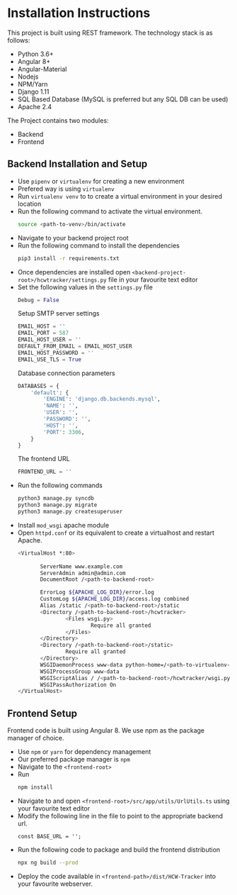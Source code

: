 # Installation Instructions
This project is built using REST framework. The technology stack is as follows:
* Python 3.6+
* Angular 8+
* Angular-Material
* Nodejs
* NPM/Yarn
* Django 1.11
* SQL Based Database (MySQL is preferred but any SQL DB can be used)
* Apache 2.4

The Project contains two modules:
* Backend
* Frontend

## Backend Installation and Setup
* Use `pipenv` or `virtualenv` for creating a new environment
* Prefered way is using `virtualenv`
* Run `virtualenv venv` to to create a virtual environment in your desired location
* Run the following command to activate the virtual environment.
    ```bash
    source <path-to-venv>/bin/activate
    ```
* Navigate to your backend project root
* Run the following command to install the dependencies
    ```bash
    pip3 install -r requirements.txt
    ```
* Once dependencies are installed open `<backend-project-root>/hcwtracker/settings.py` file in your favourite text editor
* Set the following values in the `settings.py` file
    ```python
    Debug = False
    ```  
    Setup SMTP server settings
    ```python
    EMAIL_HOST = ''
    EMAIL_PORT = 587
    EMAIL_HOST_USER = ''
    DEFAULT_FROM_EMAIL = EMAIL_HOST_USER
    EMAIL_HOST_PASSWORD = ''
    EMAIL_USE_TLS = True
    ```
    Database connection parameters
    ```python
    DATABASES = {
        'default': {
            'ENGINE': 'django.db.backends.mysql',
            'NAME': '',
            'USER': '',
            'PASSWORD': '',
            'HOST': '',
            'PORT': 3306,
        }
    }
    ```
    The frontend URL
    ```python
    FRONTEND_URL = ''
    ```
 * Run the following commands
     ```bash
    python3 manage.py syncdb
    python3 manage.py migrate
    python3 manage.py createsuperuser
    ```
 * Install `mod_wsgi` apache module
 * Open `httpd.conf` or its equivalent to create a virtualhost and restart Apache.
     ```bash
     <VirtualHost *:80>
            
            ServerName www.example.com
            ServerAdmin admin@admin.com
            DocumentRoot /<path-to-backend-root>
    
            ErrorLog ${APACHE_LOG_DIR}/error.log
            CustomLog ${APACHE_LOG_DIR}/access.log combined
            Alias /static /<path-to-backend-root>/static 
            <Directory /<path-to-backend-root>/hcwtracker>
                    <Files wsgi.py>
                            Require all granted
                    </Files>
            </Directory>
            <Directory /<path-to-backend-root>/static>
                    Require all granted
            </Directory>
            WSGIDaemonProcess www-data python-home=/<path-to-virtualenv-root> python-path=/<path-to-backend-root> processes=2 maximum-requests=100
            WSGIProcessGroup www-data
            WSGIScriptAlias / /<path-to-backend-root>/hcwtracker/wsgi.py process-group=www-data
            WSGIPassAuthorization On
    </VirtualHost>
    ```
## Frontend Setup

Frontend code is built using Angular 8. We use npm as the package manager of choice.
* Use `npm` or `yarn` for dependency management
* Our preferred package manager is `npm`
* Navigate to the `<frontend-root>`
* Run 
    ```bash
    npm install
    ```
* Navigate to and open `<frontend-root>/src/app/utils/UrlUtils.ts` using your favourite text editor
* Modify the following line in the file to point to the appropriate backend url.
    ```angular2
    const BASE_URL = '';
    ```
* Run the following code to package and build the frontend distribution
    ```bash
    npx ng build --prod
    ```
* Deploy the code available in `<frontend-path>/dist/HCW-Tracker` into your favourite webserver.


